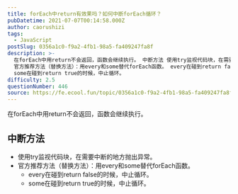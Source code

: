 ```yaml
---
title: forEach中return有效果吗？如何中断forEach循环？
pubDatetime: 2021-07-07T00:14:58.000Z
author: caorushizi
tags:
  - JavaScript
postSlug: 0356a1c0-f9a2-4fb1-98a5-fa409247fa8f
description: >-
  在forEach中用return不会返回，函数会继续执行。 中断方法 使用try监视代码块，在需要中断的地方抛出异常。
  官方推荐方法（替换方法）：用every和some替代forEach函数。 every在碰到return false的时候，中止循环。
  some在碰到return true的时候，中止循环。 
difficulty: 2.5
questionNumber: 446
source: https://fe.ecool.fun/topic/0356a1c0-f9a2-4fb1-98a5-fa409247fa8f
---
```


在forEach中用return不会返回，函数会继续执行。

## 中断方法

* 使用try监视代码块，在需要中断的地方抛出异常。
* 官方推荐方法（替换方法）：用every和some替代forEach函数。
	* every在碰到return false的时候，中止循环。
    * some在碰到return true的时候，中止循环。
